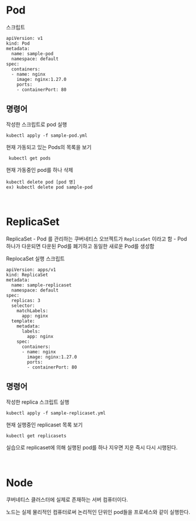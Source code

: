 # Pod

스크립트

```
apiVersion: v1
kind: Pod
metadata:
  name: sample-pod
  namespace: default
spec:
  containers:
  - name: nginx
    image: nginx:1.27.0
    ports:
    - containerPort: 80
```


## 명령어

작성한 스크립트로 pod 실행

```
kubectl apply -f sample-pod.yml
```

현재 가동되고 있는 Pods의 목록을 보기

```vi
 kubectl get pods
```

현재 가동중인 pod를 하나 삭제

```
kubectl delete pod [pod 명]
ex) kubectl delete pod sample-pod
```

<br>

# ReplicaSet

ReplicaSet
    - Pod 를 관리하는 쿠버네티스 오브젝트가 `ReplicaSet` 이라고 함
    - Pod 하나가 다운되면 다운된 Pod를 폐기하고 동일한 새로운 Pod를 생성함

ReplocaSet 실행 스크립트

```
apiVersion: apps/v1
kind: ReplicaSet
metadata:
  name: sample-replicaset
  namespace: default
spec:
  replicas: 3
  selector:
    matchLabels:
      app: nginx
  template:
    metadata:
      labels:
        app: nginx
    spec:
      containers:
      - name: nginx
        image: nginx:1.27.0
        ports:
        - containerPort: 80
```

## 명령어

작성한 replica 스크립트 실행

```
kubectl apply -f sample-replicaset.yml
```

현재 실행중인 replicaset 목록 보기

```
kubectl get replicasets
```

실습으로 replicaset에 의해 실행된 pod를 하나 지우면 지운 즉시 다시 시행된다.

<br>

# Node

쿠버네티스 클러스터에 실제로 존재하는 서버 컴퓨터이다.

노드는 실제 물리적인 컴퓨터로써 논리적인 단위인 pod들을 프로세스와 같이 실행한다. 


